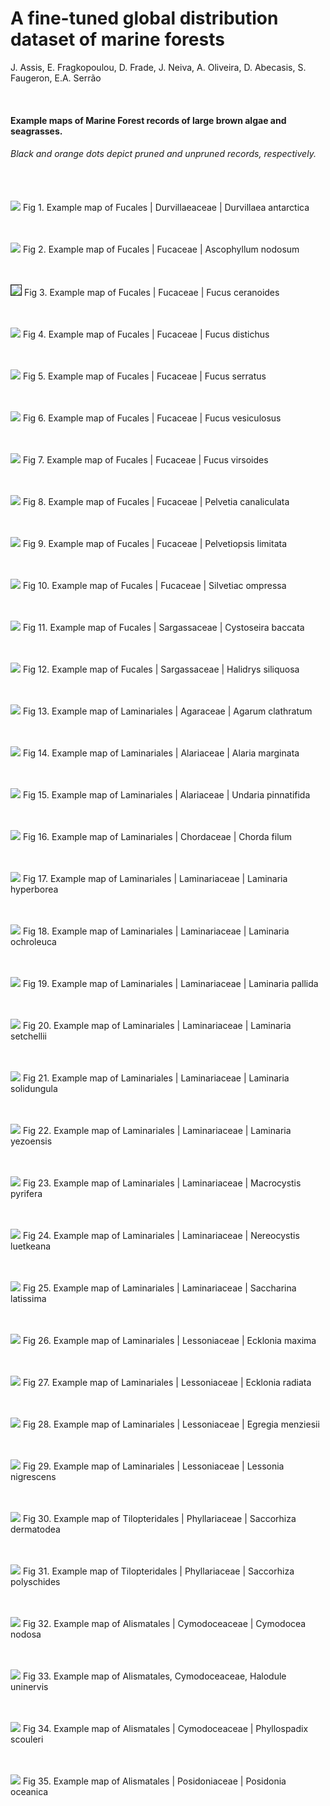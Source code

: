 # A fine-tuned global distribution dataset of marine forests

J. Assis, E. Fragkopoulou, D. Frade, J. Neiva, A. Oliveira, D. Abecasis, S. Faugeron, E.A. Serrão

<br>

#### Example maps of Marine Forest records of large brown algae and seagrasses. 
###### Black and orange dots depict pruned and unpruned records, respectively.

<br><br><img src="https://github.com/jorgeassis/marineforestsDB/raw/master/Data/exampleMaps/Fucales.Durvillaeaceae.Durvillaeaantarctica.png">
Fig 1. Example map of  Fucales | Durvillaeaceae | Durvillaea antarctica
<br><br><img src="https://github.com/jorgeassis/marineforestsDB/raw/master/Data/exampleMaps/Fucales.Fucaceae.Ascophyllumnodosum.png">
Fig 2. Example map of  Fucales | Fucaceae | Ascophyllum nodosum

<br><br><img src="https://github.com/jorgeassis/marineforestsDB/raw/master/Data/exampleMaps/Fucales.Fucaceae.Fucusceranoides.png" border="1">
Fig 3. Example map of  Fucales | Fucaceae | Fucus ceranoides
<br><br><img src="https://github.com/jorgeassis/marineforestsDB/raw/master/Data/exampleMaps/Fucales.Fucaceae.Fucusdistichus.png">
Fig 4. Example map of Fucales | Fucaceae | Fucus distichus
<br><br><img src="https://github.com/jorgeassis/marineforestsDB/raw/master/Data/exampleMaps/Fucales.Fucaceae.Fucusserratus.png">
Fig 5. Example map of Fucales | Fucaceae | Fucus serratus
<br><br><img src="https://github.com/jorgeassis/marineforestsDB/raw/master/Data/exampleMaps/Fucales.Fucaceae.Fucusvesiculosus.png">
Fig 6. Example map of Fucales | Fucaceae | Fucus vesiculosus
<br><br><img src="https://github.com/jorgeassis/marineforestsDB/raw/master/Data/exampleMaps/Fucales.Fucaceae.Fucusvirsoides.png">
Fig 7. Example map of Fucales | Fucaceae | Fucus virsoides
<br><br><img src="https://github.com/jorgeassis/marineforestsDB/raw/master/Data/exampleMaps/Fucales.Fucaceae.Pelvetiacanaliculata.png">
Fig 8. Example map of Fucales | Fucaceae | Pelvetia canaliculata
<br><br><img src="https://github.com/jorgeassis/marineforestsDB/raw/master/Data/exampleMaps/Fucales.Fucaceae.Pelvetiopsislimitata.png">
Fig 9. Example map of Fucales | Fucaceae | Pelvetiopsis limitata
<br><br><img src="https://github.com/jorgeassis/marineforestsDB/raw/master/Data/exampleMaps/Fucales.Fucaceae.Silvetiacompressa.png">
Fig 10. Example map of Fucales | Fucaceae | Silvetiac ompressa
<br><br><img src="https://github.com/jorgeassis/marineforestsDB/raw/master/Data/exampleMaps/Fucales.Sargassaceae.Cystoseirabaccata.png">
Fig 11. Example map of Fucales | Sargassaceae | Cystoseira baccata
<br><br><img src="https://github.com/jorgeassis/marineforestsDB/raw/master/Data/exampleMaps/Fucales.Sargassaceae.Halidryssiliquosa.png">
Fig 12. Example map of Fucales | Sargassaceae | Halidrys siliquosa
<br><br><img src="https://github.com/jorgeassis/marineforestsDB/raw/master/Data/exampleMaps/Laminariales.Agaraceae.Agarumclathratum.png">
Fig 13. Example map of Laminariales | Agaraceae | Agarum clathratum
<br><br><img src="https://github.com/jorgeassis/marineforestsDB/raw/master/Data/exampleMaps/Laminariales.Alariaceae.Alariamarginata.png">
Fig 14. Example map of Laminariales | Alariaceae | Alaria marginata
<br><br><img src="https://github.com/jorgeassis/marineforestsDB/raw/master/Data/exampleMaps/Laminariales.Alariaceae.Undariapinnatifida.png">
Fig 15. Example map of Laminariales | Alariaceae | Undaria pinnatifida
<br><br><img src="https://github.com/jorgeassis/marineforestsDB/raw/master/Data/exampleMaps/Laminariales.Chordaceae.Chordafilum.png">
Fig 16. Example map of Laminariales | Chordaceae | Chorda filum
<br><br><img src="https://github.com/jorgeassis/marineforestsDB/raw/master/Data/exampleMaps/Laminariales.Laminariaceae.Laminariahyperborea.png">
Fig 17. Example map of Laminariales | Laminariaceae | Laminaria hyperborea
<br><br><img src="https://github.com/jorgeassis/marineforestsDB/raw/master/Data/exampleMaps/Laminariales.Laminariaceae.Laminariaochroleuca.png">
Fig 18. Example map of Laminariales | Laminariaceae | Laminaria ochroleuca
<br><br><img src="https://github.com/jorgeassis/marineforestsDB/raw/master/Data/exampleMaps/Laminariales.Laminariaceae.Laminariapallida.png">
Fig 19. Example map of Laminariales | Laminariaceae | Laminaria pallida
<br><br><img src="https://github.com/jorgeassis/marineforestsDB/raw/master/Data/exampleMaps/Laminariales.Laminariaceae.Laminariasetchellii.png">
Fig 20. Example map of Laminariales | Laminariaceae | Laminaria setchellii
<br><br><img src="https://github.com/jorgeassis/marineforestsDB/raw/master/Data/exampleMaps/Laminariales.Laminariaceae.Laminariasolidungula.png">
Fig 21. Example map of Laminariales | Laminariaceae | Laminaria solidungula
<br><br><img src="https://github.com/jorgeassis/marineforestsDB/raw/master/Data/exampleMaps/Laminariales.Laminariaceae.Laminariayezoensis.png">
Fig 22. Example map of Laminariales | Laminariaceae | Laminaria yezoensis
<br><br><img src="https://github.com/jorgeassis/marineforestsDB/raw/master/Data/exampleMaps/Laminariales.Laminariaceae.Macrocystispyrifera.png">
Fig 23. Example map of Laminariales | Laminariaceae | Macrocystis pyrifera
<br><br><img src="https://github.com/jorgeassis/marineforestsDB/raw/master/Data/exampleMaps/Laminariales.Laminariaceae.Nereocystisluetkeana.png">
Fig 24. Example map of Laminariales | Laminariaceae | Nereocystis luetkeana
<br><br><img src="https://github.com/jorgeassis/marineforestsDB/raw/master/Data/exampleMaps/Laminariales.Laminariaceae.Saccharinalatissima.png">
Fig 25. Example map of Laminariales | Laminariaceae | Saccharina latissima
<br><br><img src="https://github.com/jorgeassis/marineforestsDB/raw/master/Data/exampleMaps/Laminariales.Lessoniaceae.Eckloniamaxima.png">
Fig 26. Example map of Laminariales | Lessoniaceae | Ecklonia maxima
<br><br><img src="https://github.com/jorgeassis/marineforestsDB/raw/master/Data/exampleMaps/Laminariales.Lessoniaceae.Eckloniaradiata.png">
Fig 27. Example map of Laminariales | Lessoniaceae | Ecklonia radiata
<br><br><img src="https://github.com/jorgeassis/marineforestsDB/raw/master/Data/exampleMaps/Laminariales.Lessoniaceae.Egregiamenziesii.png">
Fig 28. Example map of Laminariales | Lessoniaceae | Egregia menziesii
<br><br><img src="https://github.com/jorgeassis/marineforestsDB/raw/master/Data/exampleMaps/Laminariales.Lessoniaceae.Lessonianigrescens.png">
Fig 29. Example map of Laminariales | Lessoniaceae | Lessonia nigrescens 
<br><br><img src="https://github.com/jorgeassis/marineforestsDB/raw/master/Data/exampleMaps/Tilopteridales.Phyllariaceae.Saccorhizadermatodea.png">
Fig 30. Example map of Tilopteridales | Phyllariaceae | Saccorhiza dermatodea
<br><br><img src="https://github.com/jorgeassis/marineforestsDB/raw/master/Data/exampleMaps/Tilopteridales.Phyllariaceae.Saccorhizapolyschides.png">
Fig 31. Example map of Tilopteridales | Phyllariaceae | Saccorhiza polyschides

<br><br><img src="https://github.com/jorgeassis/marineforestsDB/raw/master/Data/exampleMaps/Alismatales.Cymodoceaceae.Cymodoceanodosa.png">
Fig 32. Example map of Alismatales | Cymodoceaceae | Cymodocea nodosa

<br><br><img src="https://github.com/jorgeassis/marineforestsDB/raw/master/Data/exampleMaps/Alismatales.Cymodoceaceae.Haloduleuninervis.png">
Fig 33. Example map of Alismatales, Cymodoceaceae, Halodule uninervis
<br><br><img src="https://github.com/jorgeassis/marineforestsDB/raw/master/Data/exampleMaps/Alismatales.Cymodoceaceae.Phyllospadixscouleri.png">
Fig 34. Example map of Alismatales | Cymodoceaceae | Phyllospadix scouleri
<br><br><img src="https://github.com/jorgeassis/marineforestsDB/raw/master/Data/exampleMaps/Alismatales.Posidoniaceae.Posidoniaoceanica.png">
Fig 35. Example map of Alismatales | Posidoniaceae | Posidonia oceanica

<br>
